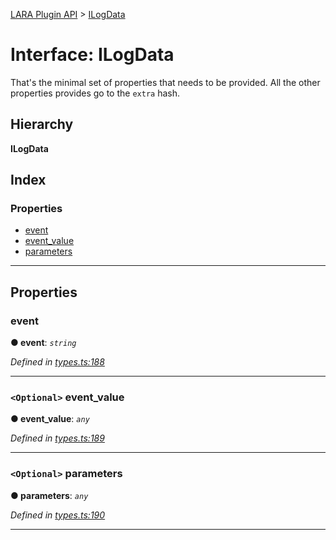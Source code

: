[LARA Plugin API](../README.md) > [ILogData](../interfaces/ilogdata.md)

# Interface: ILogData

That's the minimal set of properties that needs to be provided. All the other properties provides go to the `extra` hash.

## Hierarchy

**ILogData**

## Index

### Properties

* [event](ilogdata.md#event)
* [event_value](ilogdata.md#event_value)
* [parameters](ilogdata.md#parameters)

---

## Properties

<a id="event"></a>

###  event

**● event**: *`string`*

*Defined in [types.ts:188](../../../lara-typescript/src/plugin-api/types.ts#L188)*

___
<a id="event_value"></a>

### `<Optional>` event_value

**● event_value**: *`any`*

*Defined in [types.ts:189](../../../lara-typescript/src/plugin-api/types.ts#L189)*

___
<a id="parameters"></a>

### `<Optional>` parameters

**● parameters**: *`any`*

*Defined in [types.ts:190](../../../lara-typescript/src/plugin-api/types.ts#L190)*

___

